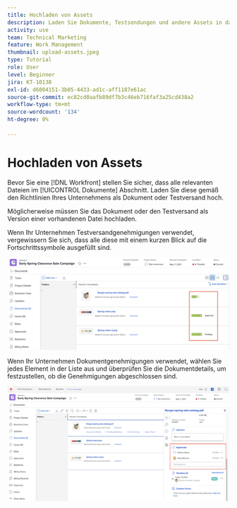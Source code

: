 ```yaml
---
title: Hochladen von Assets
description: Laden Sie Dokumente, Testsendungen und andere Assets in das Projekt hoch, bevor Sie es schließen, um sicherzustellen, dass alle relevanten Daten mit dem Projekt verknüpft sind.
activity: use
team: Technical Marketing
feature: Work Management
thumbnail: upload-assets.jpeg
type: Tutorial
role: User
level: Beginner
jira: KT-10138
exl-id: d6004151-3b05-4433-ad1c-aff1187e61ac
source-git-commit: ec82cd0aafb89df7b3c46eb716faf3a25cd438a2
workflow-type: tm+mt
source-wordcount: '134'
ht-degree: 0%

---
```


# Hochladen von Assets

Bevor Sie eine [!DNL Workfront] stellen Sie sicher, dass alle relevanten Dateien im [!UICONTROL Dokumente] Abschnitt. Laden Sie diese gemäß den Richtlinien Ihres Unternehmens als Dokument oder Testversand hoch.

Möglicherweise müssen Sie das Dokument oder den Testversand als Version einer vorhandenen Datei hochladen.

Wenn Ihr Unternehmen Testversandgenehmigungen verwendet, vergewissern Sie sich, dass alle diese mit einem kurzen Blick auf die Fortschrittssymbole ausgefüllt sind.

![Dokumentseite mit den Fortschrittssymbolen beim Testversand](assets/planner-fund-proof-progress-icons.png)

Wenn Ihr Unternehmen Dokumentgenehmigungen verwendet, wählen Sie jedes Element in der Liste aus und überprüfen Sie die Dokumentdetails, um festzustellen, ob die Genehmigungen abgeschlossen sind.

![Seitliche Zusammenfassung auf der Seite &quot;Dokumente&quot;mit Dokumentgenehmigung](assets/planner-fund-document-approval.png)

<!---
learn more urls
Create proofs
Add new documents to Workfront
--->
